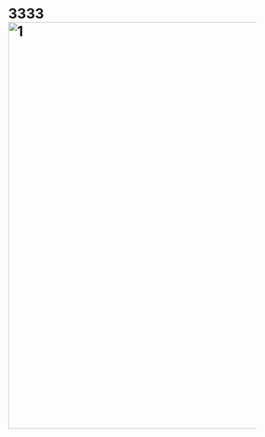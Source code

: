 # 3333<img width="825" alt="1" src="https://github.com/user-attachments/assets/41b40ae4-709c-4057-ac32-0d3675b349ce" />
